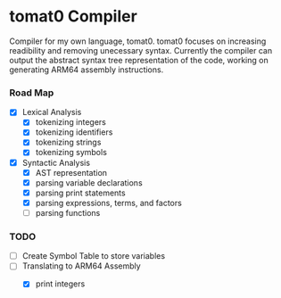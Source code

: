 # tomat0 Compiler
Compiler for my own language, tomat0. tomat0 focuses on increasing readibility and removing unecessary syntax. Currently the compiler can output the abstract syntax tree representation of the code, working on generating ARM64 assembly instructions.

### Road Map
- [x] Lexical Analysis
  - [x] tokenizing integers
  - [x] tokenizing identifiers
  - [x] tokenizing strings
  - [x] tokenizing symbols
      
- [x] Syntactic Analysis
  - [x] AST representation
  - [x] parsing variable declarations
  - [x] parsing print statements
  - [x] parsing expressions, terms, and factors
  - [ ] parsing functions

### TODO
- [ ] Create Symbol Table to store variables
- [ ] Translating to ARM64 Assembly
  - [x] print integers

